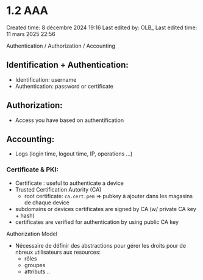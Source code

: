 # 1.2 AAA

Created time: 8 décembre 2024 19:16
Last edited by: OLB_
Last edited time: 11 mars 2025 22:56

Authentication / Authorization / Accounting

## Identification + Authentication:

- Identification: username
- Authentication: password or certificate

## Authorization:

- Access you have based on authentification

## Accounting:

- Logs (login time, logout time, IP, operations …)

### Certificate & PKI:

- Certificate : useful  to authenticate a device
- Trusted Certification Autority (CA)
    - root certificate: `ca.cert.pem` ⇒ pubkey à ajouter dans les magasins de chaque device
- subdomains or devices  certificates are signed by CA (w/ private CA key + hash)
- certificates are verified for authentication by using public CA key

Authorization Model

- Nécessaire de définir des abstractions pour gérer les droits pour de nbreux utilisateurs aux resources:
    - rôles
    - groupes
    - attributs ..